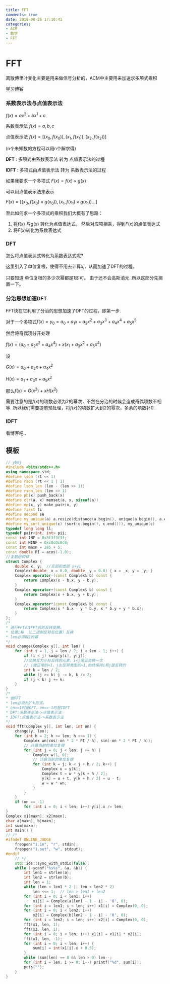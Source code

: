 ```yaml
---
title: FFT
comments: true
date: 2018-08-26 17:10:41
categories:
- ACM
- 数学
- FFT
---
```


# FFT

离散傅里叶变化主要是用来做信号分析的，ACM中主要用来加速求多项式乘积

[学习博客](https://zhuanlan.zhihu.com/p/40505277)


### 系数表示法与点值表示法

$f(x) = ax^2 + bx^1 + c$

系数表示法 $f(x) = {a,b,c}$

点值表示法 $f(x) =[ (x_0,f(x_0)),(x_1,f(x_1)),(x_2, f(x_2)) ]$

(n个未知数的方程可以用n个解求得)

**DFT** : 多项式由系数表示法 转为 点值表示法的过程

**IDFT** : 多项式由点值表示法 转为 系数表示法的过程

如果我要求一个多项式 $F(x) = f(x) \times g(x)$

可以用点值表示法来表示 

$F(x) = [  (x_0, f(x_0) \times g(x_0)), (x_1,f(x_1) \times g(x_1) )... ]$

至此如何求一个多项式的乘积我们大概有了思路：
1. 将$f(x)$ 与$g(x)$ 转化为点值表达式， 然后对应项相乘，得到$F(x)$的点值表达式
2. 将$F(x)$转化为系数表达式

### DFT
怎么将点值表达式转化为系数表达式呢?

这里引入了单位复根，使得不用去计算$x_i$，从而加速了DFT的过程。 

只要知道 单位复根的多少次幂都是1即可。
由于还不会高斯消元..所以这部分先搁置一下。

### 分治思想加速DFT

FFT快在它利用了分治的思想加速了DFT的过程，即第一步.

对于一个多项式$f(x) = y_0 = a_0 + a_1x +a_2x^2+a_3x^3 + a_4x^4 + a_5x^5$

然后将奇偶项分开处理

$f(x) = (a_0 + a_2x^2 + a_4x^4) + x(x_1 + a_3x^2 + a_5x^4)$

设

$G(x) = a_0 + a_2x + a_4x^2$

$H(x) = a_1 + a_3x + a_5x^2$

那么$f(x) = G(x^2) + xH(x^2)$

需要注意的是$f(x)$的项数必须为2的幂次，不然在分治的时候会造成奇偶项数不相等. 所以我们需要提前预处理，将$f(x)$的项数扩大到2的幂次，多余的项数补0.

### IDFT
看博客吧..

## 模板
```cpp
// ybmj
#include <bits/stdc++.h>
using namespace std;
#define lson (rt << 1)
#define rson (rt << 1 | 1)
#define lson_len (len - (len >> 1))
#define rson_len (len >> 1)
#define pb(x) push_back(x)
#define clr(a, x) memset(a, x, sizeof(a))
#define mp(x, y) make_pair(x, y)
#define first fi
#define second se
#define my_unique(a) a.resize(distance(a.begin(), unique(a.begin(), a.end())))
#define my_sort_unique(c) (sort(c.begin(), c.end())), my_unique(c)
typedef long long ll;
typedef pair<int, int> pii;
const int INF = 0x3f3f3f3f;
const int NINF = 0xc0c0c0c0;
const int maxn = 2e5 + 5;
const double PI = acos(-1.0);
//复数结构体
struct Complex {
    double x, y;  //实部和虚部 x+yi
    Complex(double _x = 0.0, double _y = 0.0) { x = _x, y = _y; }
    Complex operator-(const Complex& b) const {
        return Complex(x - b.x, y - b.y);
    }
    Complex operator+(const Complex& b) const {
        return Complex(x + b.x, y + b.y);
    }
    Complex operator*(const Complex& b) const {
        return Complex(x * b.x - y * b.y, x * b.y + y * b.x);
    }
};
/*
* 进行FFT和IFFT前的反转变换。
* 位置i和 （i二进制反转后位置）互换
* len必须取2的幂
*/
void change(Complex y[], int len) {
    for (int i = 1, j = len / 2; i < len - 1; i++) {
        if (i < j) swap(y[i], y[j]);
        //交换互为小标反转的元素，i<j保证交换一次
        // i做正常的+1，j左反转类型的+1,始终保持i和j是反转的
        int k = len / 2;
        while (j >= k) j -= k, k /= 2;
        if (j < k) j += k;
    }
}
/*
* 做FFT
* len必须为2^k形式，
* on==1时是DFT，on==-1时是IDFT
* DFT:系数表示法->点值表示法
* IDFT:点值表示法->系数表示法
*/
void fft(Complex y[], int len, int on) {
    change(y, len);
    for (int h = 2; h <= len; h <<= 1) {
        Complex wn(cos(-on * 2 * PI / h), sin(-on * 2 * PI / h));
        // 计算当前的单位复根
        for (int j = 0; j < len; j += h) {
            Complex w(1, 0);
            // 计算当前的单位复根
            for (int k = j; k < j + h / 2; k++) {
                Complex u = y[k];
                Complex t = w * y[k + h / 2];
                y[k] = u + t, y[k + h / 2] = u - t;
                w = w * wn;
            }
        }
    }
    if (on == -1)
        for (int i = 0; i < len; i++) y[i].x /= len;
}
Complex x1[maxn], x2[maxn];
char a[maxn], b[maxn];
int sum[maxn];
int main() {
// /*
#ifndef ONLINE_JUDGE
    freopen("1.in", "r", stdin);
    freopen("1.out", "w", stdout);
#endif
    // */
    std::ios::sync_with_stdio(false);
    while (~scanf("%s%s", &a, &b)) {
        int len1 = strlen(a);
        int len2 = strlen(b);
        int len = 1;
        while (len < len1 * 2 || len < len2 * 2)
            len <<= 1;  // len > len1 + len2
        for (int i = 0; i < len1; i++)
            x1[i] = Complex(a[len1 - 1 - i] - '0', 0);
        for (int i = len1; i < len; i++) x1[i] = Complex(0, 0);
        for (int i = 0; i < len2; i++)
            x2[i] = Complex(b[len2 - 1 - i] - '0', 0);
        for (int i = len2; i < len; i++) x2[i] = Complex(0, 0);
        fft(x1, len, 1);
        fft(x2, len, 1);
        for (int i = 0; i < len; i++) x1[i] = x1[i] * x2[i];
        fft(x1, len, -1);
        for (int i = 0; i < len; i++) {
            sum[i] = int(x1[i].x + 0.5);
        }
        while (sum[len] == 0 && len > 0) len--;
        for (int i = len; i >= 0; i--) printf("%d", sum[i]);
        puts("");
    }
}
```